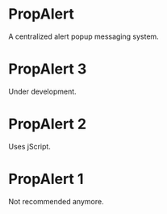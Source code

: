 # PropAlert
A centralized alert popup messaging system.

# PropAlert 3
Under development.

# PropAlert 2
Uses jScript.

# PropAlert 1
Not recommended anymore.
